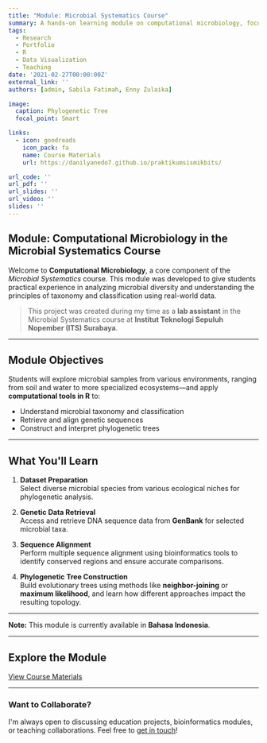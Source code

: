 ```yaml
---
title: "Module: Microbial Systematics Course"
summary: A hands-on learning module on computational microbiology, focused on microbial taxonomy, classification, and phylogenetic analysis using R.
tags:
  - Research
  - Portfolio
  - R
  - Data Visualization
  - Teaching
date: '2021-02-27T00:00:00Z'
external_link: ''
authors: [admin, Sabila Fatimah, Enny Zulaika]

image:
  caption: Phylogenetic Tree
  focal_point: Smart

links:
  - icon: goodreads
    icon_pack: fa
    name: Course Materials
    url: https://danilyanedo7.github.io/praktikumsismikbits/

url_code: ''
url_pdf: ''
url_slides: ''
url_video: ''
slides: ''
---
```


## Module: Computational Microbiology in the Microbial Systematics Course

Welcome to **Computational Microbiology**, a core component of the *Microbial Systematics* course. This module was developed to give students practical experience in analyzing microbial diversity and understanding the principles of taxonomy and classification using real-world data.

> This project was created during my time as a **lab assistant** in the Microbial Systematics course at **Institut Teknologi Sepuluh Nopember (ITS) Surabaya**.

---

## Module Objectives

Students will explore microbial samples from various environments, ranging from soil and water to more specialized ecosystems—and apply **computational tools in R** to:

- Understand microbial taxonomy and classification
- Retrieve and align genetic sequences
- Construct and interpret phylogenetic trees

---

## What You'll Learn

1. **Dataset Preparation**  
   Select diverse microbial species from various ecological niches for phylogenetic analysis.

2. **Genetic Data Retrieval**  
   Access and retrieve DNA sequence data from **GenBank** for selected microbial taxa.

3. **Sequence Alignment**  
   Perform multiple sequence alignment using bioinformatics tools to identify conserved regions and ensure accurate comparisons.

4. **Phylogenetic Tree Construction**  
   Build evolutionary trees using methods like **neighbor-joining** or **maximum likelihood**, and learn how different approaches impact the resulting topology.

---

**Note:** This module is currently available in **Bahasa Indonesia**.

---

## Explore the Module

[View Course Materials](https://danilyanedo7.github.io/praktikumsismikbits/)

---

### Want to Collaborate?

I'm always open to discussing education projects, bioinformatics modules, or teaching collaborations. Feel free to [get in touch](/#contact)!
